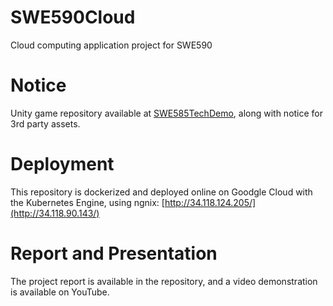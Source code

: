 # SWE590Cloud
Cloud computing application project for SWE590

# Notice
Unity game repository available at [SWE585TechDemo](https://github.com/dbaslan/SWE585TechDemo), along with notice for 3rd party assets.

# Deployment
This repository is dockerized and deployed online on Goodgle Cloud with the Kubernetes Engine, using ngnix:
[http://34.118.124.205/](http://34.118.90.143/)

# Report and Presentation
The project report is available in the repository, and a video demonstration is available on YouTube.
